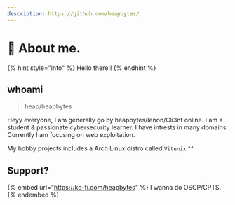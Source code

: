 ```yaml
---
description: https://github.com/heapbytes/
---
```


# 👋 About me.

{% hint style="info" %}
Hello there!!
{% endhint %}

## whoami

> heap/heapbytes



Heyy everyone, I am generally go by heapbytes/lenon/Cli3nt online. I am a student & passionate cybersecurity learner. I have intrests in many domains. Currently I am focusing on web exploitation.

My hobby projects includes a Arch Linux distro called `Vitunix` ^^

## Support?

{% embed url="https://ko-fi.com/heapbytes" %}
I wanna do OSCP/CPTS.
{% endembed %}
